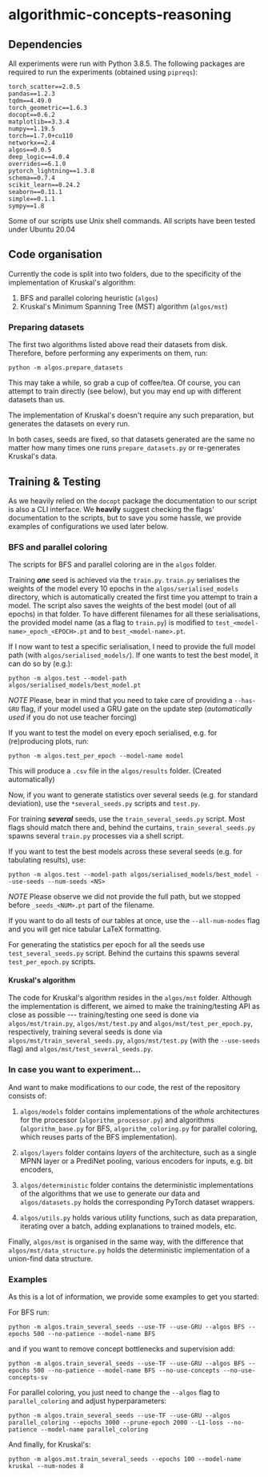 # algorithmic-concepts-reasoning

## Dependencies
All experiments were run with Python 3.8.5. The following packages are required to run the experiments (obtained using `pipreqs`):
```
torch_scatter==2.0.5
pandas==1.2.3
tqdm==4.49.0
torch_geometric==1.6.3
docopt==0.6.2
matplotlib==3.3.4
numpy==1.19.5
torch==1.7.0+cu110
networkx==2.4
algos==0.0.5
deep_logic==4.0.4
overrides==6.1.0
pytorch_lightning==1.3.8
schema==0.7.4
scikit_learn==0.24.2
seaborn==0.11.1
simple==0.1.1
sympy==1.8
```

Some of our scripts use Unix shell commands. All scripts have been tested under Ubuntu 20.04

## Code organisation

Currently the code is split into two folders, due to the specificity of the
implementation of Kruskal's algorithm:
1. BFS and parallel coloring heuristic (`algos`)
1. Kruskal's Minimum Spanning Tree (MST) algorithm (`algos/mst`)

### Preparing datasets

The first two algorithms listed above read their datasets from disk. Therefore,
before performing any experiments on them, run:
```
python -m algos.prepare_datasets
```
This may take a while, so grab a cup of coffee/tea. Of course, you can attempt
to train directly (see below), but you may end up with different datasets than
us.

The implementation of Kruskal's doesn't require any such preparation, but
generates the datasets on every run.

In both cases, seeds are fixed, so that datasets generated are the same no
matter how many times one runs `prepare_datasets.py` or  re-generates Kruskal's
data.

## Training & Testing

As we heavily relied on the `docopt` package the documentation to our script is
also a CLI interface. We **heavily** suggest checking the flags' documentation
to the scripts, but to save you some hassle, we provide examples of
configurations we used later below.

### BFS and parallel coloring

The scripts for BFS and parallel coloring are in the `algos` folder.

Training ***one*** seed is achieved via the `train.py`. `train.py` serialises
the weights of the model every 10 epochs in the `algos/serialised_models`
directory, which is automatically created the first time you attempt to train
a model. The script also saves the weights of the best model (out of all
epochs) in that folder. To have different filenames for all these
serialisations, the provided model name (as a flag to `train.py`) is modified
to `test_<model-name>_epoch_<EPOCH>.pt` and to `best_<model-name>.pt`.

If I now want to test a specific serialisation, I need to provide the full
model path (with `algos/serialised_models/`). If one wants to test the best
model, it can do so by (e.g.):
```
python -m algos.test --model-path algos/serialised_models/best_model.pt
```
*NOTE* Please, bear in mind that you need to take care of providing a `--has-GRU` flag,
if your model used a GRU gate on the update step (_automatically used_ if you
do not use teacher forcing)

If you want to test the model on every epoch serialised, e.g. for (re)producing plots,
run:
```
python -m algos.test_per_epoch --model-name model
```
This will produce a `.csv` file in the `algos/results` folder. (Created automatically)

Now, if you want to generate statistics over several seeds (e.g. for standard deviation), use
the `*several_seeds.py` scripts and `test.py`.

For training ***several*** seeds, use the `train_several_seeds.py` script. Most flags
should match there and, behind the curtains, `train_several_seeds.py` spawns
several `train.py` processes via a shell script.

If you want to test the best models across these
several seeds (e.g. for tabulating results), use:
```
python -m algos.test --model-path algos/serialised_models/best_model --use-seeds --num-seeds <NS>
```
*NOTE* Please observe we did not provide the full path, but we stopped before
`_seeds_<NUM>.pt` part of the filename.

If you want to do all tests of our tables at once, use the `--all-num-nodes`
flag and you will get nice tabular LaTeX formatting.

For generating the statistics per epoch for all the seeds use
`test_several_seeds.py` script. Behind the curtains this spawns several
`test_per_epoch.py` scripts.

#### Kruskal's algorithm

The code for Kruskal's algorithm resides in the `algos/mst` folder. Although
the implementation is different, we aimed to make the training/testing API as
close as possible --- training/testing one seed is done via
`algos/mst/train.py`, `algos/mst/test.py` and `algos/mst/test_per_epoch.py`,
respectively, training several seeds is done via
`algos/mst/train_several_seeds.py`, `algos/mst/test.py` (with the `--use-seeds`
flag) and `algos/mst/test_several_seeds.py`.

### In case you want to experiment...

And want to make modifications to our code, the rest of the repository consists of:

1. `algos/models` folder contains implementations of the *whole* architectures
   for the processor (`algorithm_processor.py`) and algorithms
   (`algorithm_base.py` for BFS, `algorithm_coloring.py` for parallel coloring,
   which reuses parts of the BFS implementation).

1. `algos/layers` folder contains *layers* of the architecture, such as
   a single MPNN layer or a PrediNet pooling, various encoders for inputs, e.g.
   bit encoders,

1. `algos/deterministic` folder contains the deterministic implementations of
   the algorithms that we use to generate our data and `algos/datasets.py`
   holds the corresponding PyTorch dataset wrappers.

1. `algos/utils.py` holds various utility functions, such as data preparation,
   iterating over a batch, adding explanations to trained models, etc.

Finally, `algos/mst` is organised in the same way, with the difference that
`algos/mst/data_structure.py` holds the deterministic implementation of
a union-find data structure.

### Examples

As this is a lot of information, we provide some examples to get you started:

For BFS run:
```
python -m algos.train_several_seeds --use-TF --use-GRU --algos BFS --epochs 500 --no-patience --model-name BFS
```
and if you want to remove concept bottlenecks and supervision add:
```
python -m algos.train_several_seeds --use-TF --use-GRU --algos BFS --epochs 500 --no-patience --model-name BFS --no-use-concepts --no-use-concepts-sv
```

For parallel coloring, you just need to change the `--algos` flag to
`parallel_coloring` and adjust hyperparameters:
```
python -m algos.train_several_seeds --use-TF --use-GRU --algos parallel_coloring --epochs 3000 --prune-epoch 2000 --L1-loss --no-patience --model-name parallel_coloring
```

And finally, for Kruskal's:
```
python -m algos.mst.train_several_seeds --epochs 100 --model-name kruskal --num-nodes 8
```
